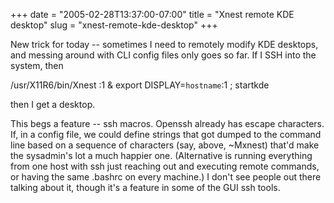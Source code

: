 +++
date = "2005-02-28T13:37:00-07:00"
title = "Xnest remote KDE desktop"
slug = "xnest-remote-kde-desktop"
+++


New trick for today -- sometimes I need to remotely modify KDE desktops, and messing around with CLI config files only goes so far. If I SSH into the system, then

/usr/X11R6/bin/Xnest :1 & export DISPLAY=`hostname`:1 ; startkde

then I get a desktop.

This begs a feature -- ssh macros. Openssh already has escape characters. If, in a config file, we could define strings that got dumped to the command line based on a sequence of characters (say, above, ~Mxnest) that'd make the sysadmin's lot a much happier one. (Alternative is running everything from one host with ssh just reaching out and executing remote commands, or having the same .bashrc on every machine.) I don't see people out there talking about it, though it's a feature in some of the GUI ssh tools.

